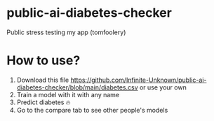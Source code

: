 # public-ai-diabetes-checker
Public stress testing my app (tomfoolery)

# How to use?
1. Download this file https://github.com/Infinite-Unknown/public-ai-diabetes-checker/blob/main/diabetes.csv
   or
   use your own
2. Train a model with it with any name
3. Predict diabetes 🔥
4. Go to the compare tab to see other people's models
